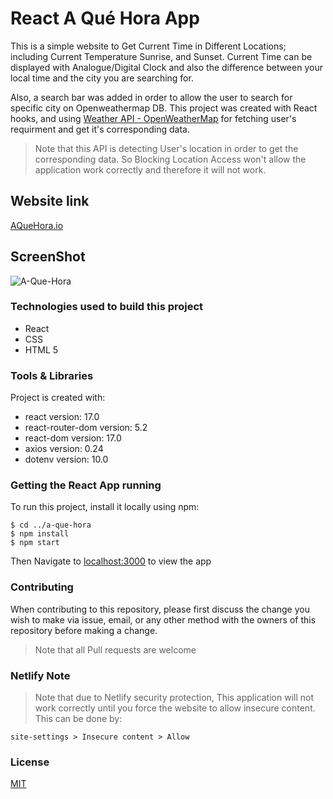 # React A Qué Hora App

This is a simple website to Get Current Time in Different Locations; including Current Temperature Sunrise, and Sunset. Current Time can be displayed with Analogue/Digital Clock and also the difference between your local time and the city you are searching for.

Also, a search bar was added in order to allow the user to search for specific city on Openweathermap DB. This project was created with React hooks, and using [Weather API - OpenWeatherMap](https://openweathermap.org/api) for fetching user's requirment and get it's corresponding data.

>Note that this API is detecting User's location in order to get the corresponding data. So Blocking Location Access won't allow the application work correctly and therefore it will not work.

## Website link 

[AQueHora.io](https://a-que-hora-app.netlify.app/)

## ScreenShot

![A-Que-Hora](https://user-images.githubusercontent.com/93358372/147503215-ce54f424-70f4-4929-b823-3d9de16fd474.jpg)


### Technologies used to build this project

<ul>
  <li>React</li>
  <li>CSS</li>
  <li>HTML 5</li>
 </ul>
  
### Tools & Libraries  

Project is created with:

* react version: 17.0
* react-router-dom version: 5.2
* react-dom version: 17.0
* axios version: 0.24
* dotenv version: 10.0

### Getting the React App running

To run this project, install it locally using npm:

```
$ cd ../a-que-hora
$ npm install
$ npm start
```
Then Navigate to [localhost:3000](http://localhost:3000) to view the app
  

### Contributing

When contributing to this repository, please first discuss the change you wish to make via issue, email, or any other method with the owners of this repository before making a change.

>Note that all Pull requests are welcome


### Netlify Note

>Note that due to Netlify security protection, This application will not work correctly until you force the website to allow insecure content. This can be done by:

```
site-settings > Insecure content > Allow
``` 

### License
[MIT](https://choosealicense.com/licenses/mit/)


